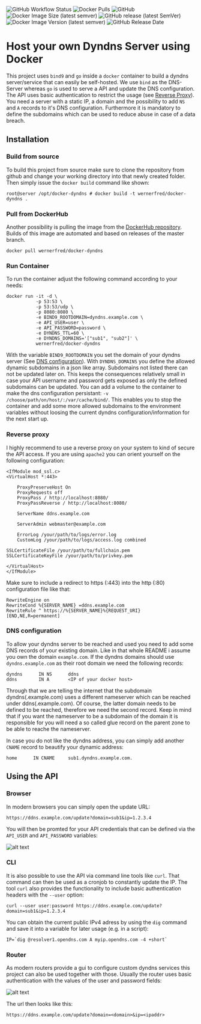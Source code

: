 ![GitHub Workflow Status](https://img.shields.io/github/workflow/status/wernerfred/docker-dyndns/Build%20+%20push%20to%20DockerHub?label=Docker%20Build)
![Docker Pulls](https://img.shields.io/docker/pulls/wernerfred/docker-dyndns?label=Docker%20Pulls)
![GitHub](https://img.shields.io/github/license/wernerfred/docker-dyndns?label=License)
![Docker Image Size (latest semver)](https://img.shields.io/docker/image-size/wernerfred/docker-dyndns?label=Image%20Size)
![GitHub release (latest SemVer)](https://img.shields.io/github/v/release/wernerfred/docker-dyndns?label=Latest%20Release)
![Docker Image Version (latest semver)](https://img.shields.io/docker/v/wernerfred/docker-dyndns?label=Latest%20Image)
![GitHub Release Date](https://img.shields.io/github/release-date/wernerfred/docker-dyndns?label=Release%20Date)


# Host your own Dyndns Server using Docker

This project uses ```bind9``` and ```go``` inside a ```docker``` container to build a dyndns server/service that can easily be self-hosted. We use ```bind``` as the DNS-Server whereas ```go``` is used to serve a API and update the DNS configuration. The API uses basic authentication to restrict the usage (see [Reverse Proxy](#reverse-proxy)). You need a server with a static IP, a domain and the possibility to add ```NS``` and ```A``` records to it's DNS configuration. Furthermore it is mandatory to define the subdomains which can be used to reduce abuse in case of a data breach.

## Installation

### Build from source
To build this project from source make sure to clone the repository from github and change your working directory into that newly created folder. Then simply issue the ```docker build``` command like shown:
```
root@server /opt/docker-dyndns # docker build -t wernerfred/docker-dyndns .
```

### Pull from DockerHub

Another possibility is pulling the image from the [DockerHub repository](https://hub.docker.com/r/wernerfred/docker-dyndns). Builds of this image are automated and based on releases of the master branch.
```
docker pull wernerfred/docker-dyndns
```

### Run Container
To run the container adjust the following command according to your needs:
```
docker run -it -d \
           -p 53:53 \ 
           -p 53:53/udp \
           -p 8080:8080 \
           -e BIND9_ROOTDOMAIN=dyndns.example.com \
           -e API_USER=user \
           -e API_PASSWORD=password \
           -e DYNDNS_TTL=60 \
           -e DYNDNS_DOMAINS='["sub1", "sub2"]' \
           wernerfred/docker-dyndns
```
With the variable ```BIND9_ROOTDOMAIN``` you set the domain of your dyndns server (See [DNS configuration](#dns-configuration)). With ```DYNDNS_DOMAINS``` you define the allowed dynamic subdomains in a json like array. Subdomains not listed there can not be updated later on. This keeps the consequences relatively small in case your API username and password gets exposed as only the defined subdomains can be updated. You can add a volume to the container to make the dns configuration persistant: ```-v /choose/path/on/host/:/var/cache/bind/```. This enables you to stop the container and add some more allowed subdomains to the environment variables without loosing the current dyndns configuration/information for the next start up.
### Reverse proxy
I highly recommend to use a reverse proxy on your system to kind of secure the API access. If you are using ```apache2``` you can orient yourself on the following configuration:
```
<IfModule mod_ssl.c>
<VirtualHost *:443>

    ProxyPreserveHost On
    ProxyRequests off
    ProxyPass / http://localhost:8080/
    ProxyPassReverse / http://localhost:8080/

    ServerName ddns.example.com

    ServerAdmin webmaster@example.com

    ErrorLog /your/path/to/logs/error.log
    CustomLog /your/path/to/logs/access.log combined

SSLCertificateFile /your/path/to/fullchain.pem
SSLCertificateKeyFile /your/path/to/privkey.pem

</VirtualHost>
</IfModule>
```
Make sure to include a redirect to https (:443) into the http (:80) configuration file like that:
```
RewriteEngine on
RewriteCond %{SERVER_NAME} =ddns.example.com
RewriteRule ^ https://%{SERVER_NAME}%{REQUEST_URI} [END,NE,R=permanent]
```
### DNS configuration
To allow your dyndns server to be reached and used you need to add some DNS records of your existing domain. Like in that whole README i assume you own the domain ```example.com```. If the dyndns domains should use ```dyndns.example.com``` as their root domain we need the following records:
```
dyndns      IN NS      ddns
ddns        IN A       <IP of your docker host>
```
Through that we are telling the internet that the subdomain dyndns(.example.com) uses a different nameserver which can be reached under ddns(.example.com). Of course, the latter domain needs to be defined to be reached, therefore we need the second record. Keep in mind that if you want the nameserver to be a subdomain of the domain it is responsible for you will need a so called glue record on the parent zone to be able to reache the nameserver.

In case you do not like the dyndns address, you can simply add another ```CNAME``` record to beautify your dynamic address:
```
home      IN CNAME     sub1.dyndns.example.com.
````
## Using the API

### Browser
In modern browsers you can simply open the update URL:
```
https://ddns.example.com/update?domain=sub1&ip=1.2.3.4
```
You will then be promted for your API credentials that can be defined via the ```API_USER``` and ```API_PASSWORD``` variables:

![alt text](https://github.com/wernerfred/docker-dyndns/blob/master/dyndns-browser.png "Using the API via browser")
### CLI
It is also possible to use the API via command line tools like ```curl```. That command can then be used as a cronjob to constantly update the IP. The tool ```curl``` also provides the functionality to include basic authentication headers with the ```--user``` option:
```
curl --user user:password https://ddns.example.com/update?domain=sub1&ip=1.2.3.4
```
You can obtain the current public IPv4 adress by using the ```dig``` command and save it into a variable for later usage (e.g. in a script):
```
IP=`dig @resolver1.opendns.com A myip.opendns.com -4 +short`
````
### Router
As modern routers provide a gui to configure custom dyndns services this project can also be used together with those. Usually the router uses basic authentication with the values of the user and password fields:

![alt text](https://github.com/wernerfred/docker-dyndns/blob/master/dyndns-fritzbox.png "Using the API via a router gui")

The url then looks like this:
```
https://ddns.example.com/update?domain=<domain>&ip=<ipaddr>
```
